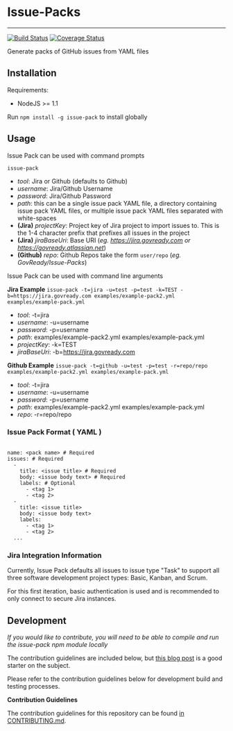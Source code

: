 # Issue-Packs
* * *

[![Build Status](https://travis-ci.org/GovReady/Issue-Packs.svg?branch=master)](https://travis-ci.org/GovReady/Issue-Packs)  [![Coverage Status](https://coveralls.io/repos/github/GovReady/Issue-Packs/badge.svg?branch=master)](https://coveralls.io/github/GovReady/Issue-Packs?branch=master)

Generate packs of GitHub issues from YAML files

## Installation

Requirements:

* NodeJS >= 1.1

Run `npm install -g issue-pack` to install globally

## Usage

Issue Pack can be used with command prompts

`issue-pack`

  * _tool_: Jira or Github (defaults to Github)
  * _username_: Jira/Github Username
  * _password_: Jira/Github Password
  * _path_: this can be a single issue pack YAML file, a directory containing issue pack YAML files, or multiple issue pack YAML files separated with white-spaces
  * **(Jira)** _projectKey_: Project key of Jira project to import issues to. This is the 1-4 character prefix that prefixes all issues in the project
  * **(Jira)** _jiraBaseUri_: Base URI (_eg. https://jira.govready.com or https://govready.atlassian.net_)
  * **(Github)** _repo_: Github Repos take the form `user/repo` (_eg. GovReady/Issue-Packs_)

Issue Pack can be used with command line arguments

**Jira Example**
`issue-pack -t=jira -u=test -p=test -k=TEST -b=https://jira.govready.com examples/example-pack2.yml examples/example-pack.yml`

  * _tool_: -t=jira
  * _username_: -u=username
  * _password_: -p=username
  * _path_: examples/example-pack2.yml examples/example-pack.yml
  * _projectKey_: -k=TEST
  * _jiraBaseUri_: -b=https://jira.govready.com

**Github Example**
`issue-pack -t=github -u=test -p=test -r=repo/repo examples/example-pack2.yml examples/example-pack.yml`

  * _tool_: -t=jira
  * _username_: -u=username
  * _password_: -p=username
  * _path_: examples/example-pack2.yml examples/example-pack.yml
  * _repo_: -r=repo/repo
  
### Issue Pack Format ( YAML )

```

name: <pack name> # Required
issues: # Required
  -
    title: <issue title> # Required
    body: <issue body text> # Required
    labels: # Optional
      - <tag 1>
      - <tag 2>
  -
    title: <issue title>
    body: <issue body text>
    labels:
      - <tag 1>
      - <tag 2>
  ...

```

### Jira Integration Information

Currently, Issue Pack defaults all issues to issue type "Task" to support all three software development project types: Basic, Kanban, and Scrum.

For this first iteration, basic authentication is used and is recommended to only connect to secure Jira instances.

## Development

_If you would like to contribute, you will need to be able to compile and run the issue-pack npm module locally_

The contribution guidelines are included below, but [this blog post](http://javascriptplayground.com/blog/2015/03/node-command-line-tool/) is a good starter on the subject.

Please refer to the contribution guidelines below for development build and testing processes.

**Contribution Guidelines**

The contribution guidelines for this repository can be found [in CONTRIBUTING.md](https://github.com/GovReady/Issue-Packs/blob/master/CONTRIBUTING.md).
